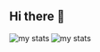 ## Hi there 👋
<img alt="my stats" align="left" src="https://github-readme-stats.vercel.app/api?username=oz1p&theme=radical&card_width=495" />
<img alt="my stats" align="left" src="https://github-readme-stats.vercel.app/api/top-langs/?username=oz1p&theme=radical&card_width=495&layout=compact" />
